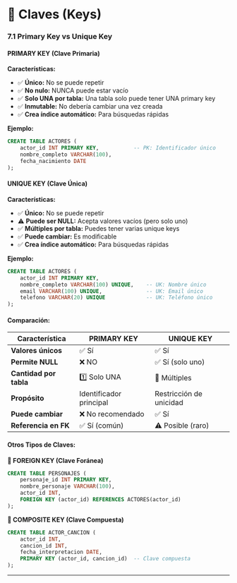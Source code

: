 # 🔑 Claves (Keys)

### 7.1 Primary Key vs Unique Key

#### **PRIMARY KEY (Clave Primaria)**

**Características:**
- ✅ **Único:** No se puede repetir
- ✅ **No nulo:** NUNCA puede estar vacío  
- ✅ **Solo UNA por tabla:** Una tabla solo puede tener UNA primary key
- ✅ **Inmutable:** No debería cambiar una vez creada
- ✅ **Crea índice automático:** Para búsquedas rápidas

**Ejemplo:**
```sql
CREATE TABLE ACTORES (
    actor_id INT PRIMARY KEY,           -- PK: Identificador único
    nombre_completo VARCHAR(100),
    fecha_nacimiento DATE
);
```

#### **UNIQUE KEY (Clave Única)**

**Características:**
- ✅ **Único:** No se puede repetir
- ⚠️ **Puede ser NULL:** Acepta valores vacíos (pero solo uno)
- ✅ **Múltiples por tabla:** Puedes tener varias unique keys
- ✅ **Puede cambiar:** Es modificable
- ✅ **Crea índice automático:** Para búsquedas rápidas

**Ejemplo:**
```sql
CREATE TABLE ACTORES (
    actor_id INT PRIMARY KEY,
    nombre_completo VARCHAR(100) UNIQUE,    -- UK: Nombre único
    email VARCHAR(100) UNIQUE,              -- UK: Email único
    telefono VARCHAR(20) UNIQUE             -- UK: Teléfono único
);
```

#### **Comparación:**

| Característica | PRIMARY KEY | UNIQUE KEY |
|---------------|-------------|------------|
| **Valores únicos** | ✅ Sí | ✅ Sí |
| **Permite NULL** | ❌ NO | ✅ Sí (solo uno) |
| **Cantidad por tabla** | 1️⃣ Solo UNA | 🔢 Múltiples |
| **Propósito** | Identificador principal | Restricción de unicidad |
| **Puede cambiar** | ❌ No recomendado | ✅ Sí |
| **Referencia en FK** | ✅ Sí (común) | ⚠️ Posible (raro) |

#### **Otros Tipos de Claves:**

**🔗 FOREIGN KEY (Clave Foránea)**
```sql
CREATE TABLE PERSONAJES (
    personaje_id INT PRIMARY KEY,
    nombre_personaje VARCHAR(100),
    actor_id INT,
    FOREIGN KEY (actor_id) REFERENCES ACTORES(actor_id)
);
```

**🔑 COMPOSITE KEY (Clave Compuesta)**
```sql
CREATE TABLE ACTOR_CANCION (
    actor_id INT,
    cancion_id INT,
    fecha_interpretacion DATE,
    PRIMARY KEY (actor_id, cancion_id)  -- Clave compuesta
);
```

---